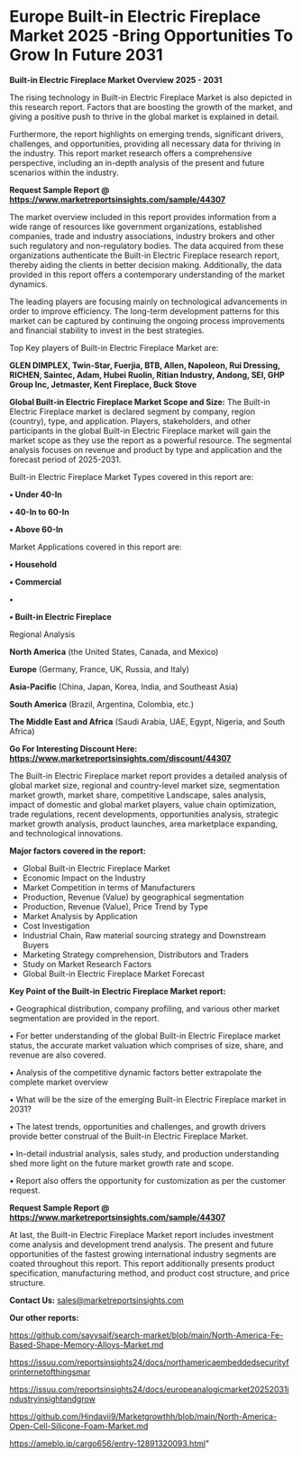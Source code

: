 # Europe Built-in Electric Fireplace Market 2025 -Bring Opportunities To Grow In Future 2031

<Strong> Built-in Electric Fireplace Market Overview 2025 - 2031</strong>

The rising technology in Built-in Electric Fireplace Market is also depicted in this research report. Factors that are boosting the growth of the market, and giving a positive push to thrive in the global market is explained in detail.

Furthermore, the report highlights on emerging trends, significant drivers, challenges, and opportunities, providing all necessary data for thriving in the industry. This report market research offers a comprehensive perspective, including an in-depth analysis of the present and future scenarios within the industry.

<strong>Request Sample Report @ <a href=https://www.marketreportsinsights.com/sample/44307>https://www.marketreportsinsights.com/sample/44307</a></strong>

The market overview included in this report provides information from a wide range of resources like government organizations, established companies, trade and industry associations, industry brokers and other such regulatory and non-regulatory bodies. The data acquired from these organizations authenticate the Built-in Electric Fireplace research report, thereby aiding the clients in better decision making. Additionally, the data provided in this report offers a contemporary understanding of the market dynamics.

The leading players are focusing mainly on technological advancements in order to improve efficiency. The long-term development patterns for this market can be captured by continuing the ongoing process improvements and financial stability to invest in the best strategies.

Top Key players of Built-in Electric Fireplace Market are:

<strong>GLEN DIMPLEX, Twin-Star, Fuerjia, BTB, Allen, Napoleon, Rui Dressing, RICHEN, Saintec, Adam, Hubei Ruolin, Ritian Industry, Andong, SEI, GHP Group Inc, Jetmaster, Kent Fireplace, Buck Stove</strong>

<strong><b>Global Built-in Electric Fireplace Market Scope and Size:</b></strong>
The Built-in Electric Fireplace market is declared segment by company, region (country), type, and application. Players, stakeholders, and other participants in the global Built-in Electric Fireplace market will gain the market scope as they use the report as a powerful resource. The segmental analysis focuses on revenue and product by type and application and the forecast period of 2025-2031.

Built-in Electric Fireplace Market Types covered in this report are:

<strong>•  Under 40-In

•  40-In to 60-In

•  Above 60-In</strong>

Market Applications covered in this report are:

<strong>•  Household

•  Commercial

•  

•  Built-in Electric Fireplace</strong> 

Regional Analysis

<strong>North America</strong> (the United States, Canada, and Mexico)

<strong>Europe</strong> (Germany, France, UK, Russia, and Italy)

<strong>Asia-Pacific</strong> (China, Japan, Korea, India, and Southeast Asia)

<strong>South America</strong> (Brazil, Argentina, Colombia, etc.)

<strong>The Middle East and Africa</strong> (Saudi Arabia, UAE, Egypt, Nigeria, and South Africa)

<strong>Go For Interesting Discount Here: <a href=https://www.marketreportsinsights.com/discount/44307>https://www.marketreportsinsights.com/discount/44307</a></strong>

The Built-in Electric Fireplace market report provides a detailed analysis of global market size, regional and country-level market size, segmentation market growth, market share, competitive Landscape, sales analysis, impact of domestic and global market players, value chain optimization, trade regulations, recent developments, opportunities analysis, strategic market growth analysis, product launches, area marketplace expanding, and technological innovations.

<strong><b>Major factors covered in the report:</b></strong>
<ul>
  <li>Global Built-in Electric Fireplace Market </li>
  <li>Economic Impact on the Industry</li>
  <li>Market Competition in terms of Manufacturers</li>
  <li>Production, Revenue (Value) by geographical segmentation</li>
  <li>Production, Revenue (Value), Price Trend by Type</li>
  <li>Market Analysis by Application</li>
  <li>Cost Investigation</li>
  <li>Industrial Chain, Raw material sourcing strategy and Downstream Buyers</li>
  <li>Marketing Strategy comprehension, Distributors and Traders</li>
  <li>Study on Market Research Factors</li>
  <li>Global Built-in Electric Fireplace Market Forecast</li>
</ul>

<strong><b>Key Point of the Built-in Electric Fireplace Market report:</b></strong>

• Geographical distribution, company profiling, and various other market segmentation are provided in the report.

• For better understanding of the global Built-in Electric Fireplace market status, the accurate market valuation which comprises of size, share, and revenue are also covered.

• Analysis of the competitive dynamic factors better extrapolate the complete market overview

• What will be the size of the emerging Built-in Electric Fireplace market in 2031?

• The latest trends, opportunities and challenges, and growth drivers provide better construal of the Built-in Electric Fireplace Market.

• In-detail industrial analysis, sales study, and production understanding shed more light on the future market growth rate and scope.

• Report also offers the opportunity for customization as per the customer request.

<strong>Request Sample Report @ <a href=https://www.marketreportsinsights.com/sample/44307>https://www.marketreportsinsights.com/sample/44307</a></strong>

At last, the Built-in Electric Fireplace Market report includes investment come analysis and development trend analysis. The present and future opportunities of the fastest growing international industry segments are coated throughout this report. This report additionally presents product specification, manufacturing method, and product cost structure, and price structure.

<strong>Contact Us:</strong>
sales@marketreportsinsights.com

<strong>Our other reports:</strong>

<a href=https://github.com/sayysaif/search-market/blob/main/North-America-Fe-Based-Shape-Memory-Alloys-Market.md>https://github.com/sayysaif/search-market/blob/main/North-America-Fe-Based-Shape-Memory-Alloys-Market.md</a>

<a href=https://issuu.com/reportsinsights24/docs/northamericaembeddedsecurityforinternetofthingsmar>https://issuu.com/reportsinsights24/docs/northamericaembeddedsecurityforinternetofthingsmar</a>

<a href=https://issuu.com/reportsinsights24/docs/europeanalogicmarket20252031industryinsightandgrow>https://issuu.com/reportsinsights24/docs/europeanalogicmarket20252031industryinsightandgrow</a>

<a href=https://github.com/Hindavii9/Marketgrowthh/blob/main/North-America-Open-Cell-Silicone-Foam-Market.md>https://github.com/Hindavii9/Marketgrowthh/blob/main/North-America-Open-Cell-Silicone-Foam-Market.md</a>

<a href=https://ameblo.jp/cargo656/entry-12891320093.html>https://ameblo.jp/cargo656/entry-12891320093.html</a>"
